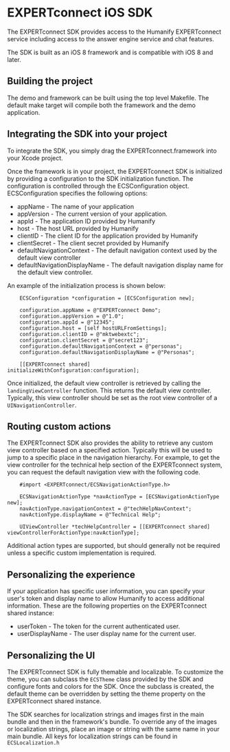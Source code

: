 # EXPERTconnect iOS SDK


The EXPERTconnect SDK provides access to the Humanify EXPERTconnect service including access to the answer engine service and chat features.

The SDK is built as an iOS 8 framework and is compatible with iOS 8 and later.

## Building the project

The demo and framework can be built using the top level Makefile.  The default make target will compile both the framework and the demo application.

## Integrating the SDK into your project

To integrate the SDK, you simply drag the EXPERTconnect.framework into your Xcode project.  

Once the framework is in your project, the EXPERTconnect SDK is initialized by providing a configuration to the SDK initialization function.  The configuration is controlled through the ECSConfiguration object.  ECSConfiguration specifies the following options:

* appName - The name of your application
* appVersion - The current version of your application.
* appId - The application ID provided by Humanify
* host - The host URL provided by Humanify
* clientID - The client ID for the application provided by Humanify
* clientSecret - The client secret provided by Humanify
* defaultNavigationContext - The default navigation context used by the default view controller
* defaultNavigationDisplayName - The default navigation display name for the default view controller.

An example of the initialization process is shown below:

        ECSConfiguration *configuration = [ECSConfiguration new];
    
        configuration.appName = @"EXPERTconnect Demo";
        configuration.appVersion = @"1.0";
        configuration.appId = @"12345";
        configuration.host = [self hostURLFromSettings];
        configuration.clientID = @"mktwebextc";
        configuration.clientSecret = @"secret123";
        configuration.defaultNavigationContext = @"personas";
        configuration.defaultNavigationDisplayName = @"Personas";
    
        [[EXPERTconnect shared] initializeWithConfiguration:configuration];

Once initialized, the default view controller is retrieved by calling the `landingViewController` function.  This returns the default view controller.  Typically, this view controller should be  set as the root view controller of a `UINavigationController`.

## Routing custom actions 

The EXPERTconnect SDK also provides the ability to retrieve any custom view controller based on a specified action.  Typically this will be used to jump to a specific place in the navigation hierarchy.  For example, to get the view controller for the technical help section of the EXPERTconnect system, you can request the default navigation view with the following code.

        #import <EXPERTconnect/ECSNavigationActionType.h>
        
        ECSNavigationActionType *navActionType = [ECSNavigationActionType new];
        navActionType.navigationContext = @"techHelpNavContext";
        navActionType.displayName = @"Technical Help";
        
        UIViewController *techHelpController = [[EXPERTconnect shared] viewControllerForActionType:navActionType];
        
 Additional action types are supported, but should generally not be required unless a specific custom implementation is required.
        
        
## Personalizing the experience

If your application has specific user information, you can specify your user's token and display name to allow Humanify to access additional information.  These are the following properties on the EXPERTconnect shared instance:

* userToken - The token for the current authenticated user.
* userDisplayName - The user display name for the current user.

## Personalizing the UI

The EXPERTconnect SDK is fully themable and localizable.  To customize the theme, you can subclass the `ECSTheme` class provided by the SDK and configure fonts and colors for the SDK.  Once the subclass is created, the default theme can be overridden by setting the theme property on the EXPERTconnect shared instance.

The SDK searches for localization strings and images first in the main bundle and then in the framework's bundle.  To override any of the images or localization strings, place an image or string with the same name in your main bundle.  All keys for localization strings can be found in `ECSLocalization.h`
